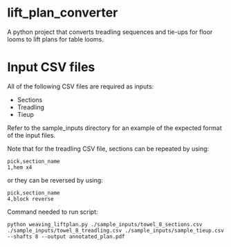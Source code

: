 # lift_plan_converter
A python project that converts treadling sequences and tie-ups for floor looms to lift plans for table looms.

# Input CSV files
All of the following CSV files are required as inputs:
- Sections
- Treadling
- Tieup

Refer to the sample_inputs directory for an example of the expected format of the input files.

Note that for the treadling CSV file, sections can be repeated by using:
```
pick,section_name
1,hem x4
```

or they can be reversed by using:
```
pick,section_name
4,block reverse
```

Command needed to run script:

```
python weaving_liftplan.py ./sample_inputs/towel_8_sections.csv ./sample_inputs/towel_8_treadling.csv ./sample_inputs/sample_tieup.csv --shafts 8 --output annotated_plan.pdf
```
